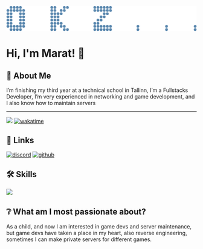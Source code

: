 ![](https://github.com/okz-spec/okz/blob/main/okztitle.png?raw=true)

# Hi, I'm Marat! 👋  
                
## 🚀 About Me  
I’m finishing my third year at a technical school in Tallinn, I’m a Fullstacks Developer, I’m very experienced in networking and game development, and I also know how to maintain servers

---
![](https://komarev.com/ghpvc/?username=okz-spec)
[![wakatime](https://wakatime.com/badge/user/ae191a44-f921-47d4-8583-31afa14fc636.svg)](https://wakatime.com/@ae191a44-f921-47d4-8583-31afa14fc636)

## 🔗 Links  
[![discord](https://img.shields.io/badge/discord-000?style=for-the-badge&logo=discord&logoColor=white)](https://discord.com/users/746655806606540910)
[![github](https://img.shields.io/badge/github-000?style=for-the-badge&logo=github&logoColor=white)](https://github.com/okz-spec)  
    
## 🛠 Skills  
[![](https://skillicons.dev/icons?i=lua,py,js,ts,html,css,cs,cpp,nodejs,sqlite,postgres,mysql,vercel,cloudflare,robloxstudio,windows,linux,raspberrypi,visualstudio,vscode,github,discord)](https://skillicons.dev)

## ❔ What am I most passionate about?
As a child, and now I am interested in game devs and server maintenance, but game devs have taken a place in my heart, also reverse engineering, sometimes I can make private servers for different games.
